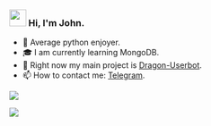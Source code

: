 ### <img src="https://media.giphy.com/media/5kq0GCjHA8Rwc/giphy.gif" width="30px"> Hi, I'm John.


- 🐍 Average python enjoyer.
- 🎓 I am currently learning MongoDB.
- 👾 Right now my main project is [Dragon-Userbot](https://github.com/Dragon-Userbot/Dragon-Userbot).
- 📫 How to contact me: [Telegram](https://t.me/john_phonk).


![](https://komarev.com/ghpvc/?username=john-phonk&color=565f89&style=flat)

[![](https://github-readme-stats.vercel.app/api?&show_icons=true&theme=tokyonight&show_icons=true&username=john-phonk)](https://github.com/anuraghazra/github-readme-stats)

